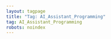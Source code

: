 ```yaml
---
layout: tagpage
title: "Tag: AI_Assistant_Programming"
tag: AI_Assistant_Programming
robots: noindex
---
```

